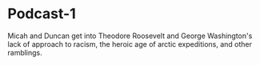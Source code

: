 # Podcast-1
Micah and Duncan get into Theodore Roosevelt and George Washington's lack of approach to racism, the heroic age of arctic expeditions, and other ramblings.
